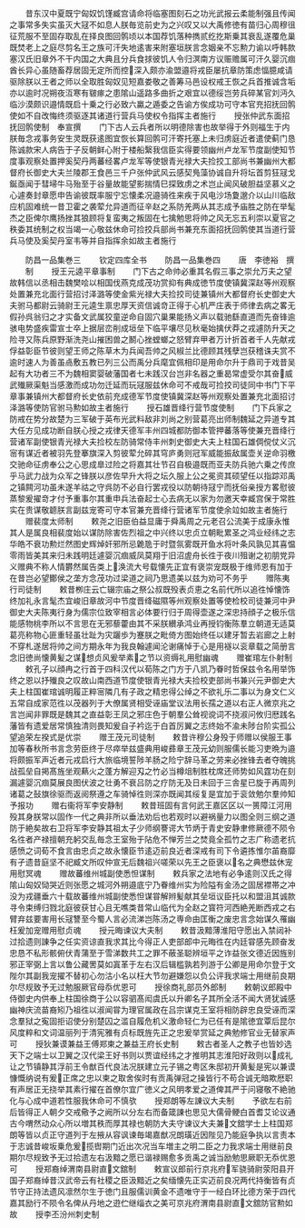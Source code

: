 <!-- { "loadSidebar": true } -->
　　昔东汉中夏既宁匈奴饥馑臧宫请命将临塞图刻石之功光武报云柔能制强且传闻之事常多失实虽灭大冦不如息人朕毎览前史为之兴叹又以大禹修徳有苗归心周穆徂征荒服不至固存取乱在择良图回鹘顷以本国荐饥落种擕贰纥扢斯乗其衰乱遂覆危巢既焚老上之庭尽剪名王之族可汗失地逺害来附塞垣朕言念姻亲不忘勲力谕以呼韩款塞汉氏旧章外不干内国之大典且分兵食捄彼饥人令归溟南方议赈赡属可汗久婴沉痼酋长异心虽随畜荐居固无定所而控深入颇亦渝盟邉将戎臣屡抗章防策虑愊臆咸请驱除朕以王者之师以全取胜匈奴见短嘉娄敬之善筹马邑设权戒王恢之兵首推诚含垢亦以逾时况朔夜沍寒有皲瘃之患隂山遥路多曲折之艰宜以德绥岂劳兵碎某官刘沔久临沙漠颇识邉情既启十乗之行必致六驘之遁委之告谕方俟成功可守本官充招抚回鹘使如不自改悔终须驱逐其诸道行营兵马使权令指挥主者施行
　　授张仲武东面招抚回鹘使制　奉宣撰
　　门下古人云兵者所以明德除害也故举得于外则福生于内朕毎念戎事务安生灵既获逺图宜恢长算回鹘可汗寄托塞上未归虏庭近者遣使蓟门恳陈诚款宋人病告于子反朝鲜心附于楼船繄我信臣实得要领幽州卢龙军节度副使知节度事观察处置押奚契丹两蕃经畧卢龙军等使银青光禄大夫捡挍工部尚书兼幽州大都督府长御史大夫兰陵郡王食邑三千户张仲武风云感契鳬藻协诚自升将坛首剪狂冦戈鋋亟闻于彗埽牛马殆至于谷量故能望影揣情巳探致虏之术岂止闻风破胆益坚慕义之心遽奏封章愿申告谕彼既率服宁忘懐柔况邉骑徃来疾于风电沙场夐邈介以山川临敌应机固难统一昔卫霍之袭荤允异道而征辛赵之系防羌两从其志成予庙胜之防在举髦杰之臣俾尔鹰扬挫其狼顾将复蛮夷之叛固在七擒勉思将帅之风无忘五利崇以夏官之秩委其统制之权当竭一心敬兹休命可捡挍兵部尚书兼充东面招抚回鹘使其当道行营兵马使及奚契丹室韦等并自指挥余如故主者施行













　　防昌一品集巻三
　　钦定四库全书
　　防昌一品集巻四
　　唐　李徳裕　撰
　　制
　　授王元逵平章事制
　　门下古之命帅必重其名假三事之崇允万夫之望故韩信以丞相击魏樊哙以相国伐燕克成茂功赏抑有典成徳节度使镇冀深赵等州观察处置兼充北面行营招讨泽潞等使金紫光禄大夫捡挍司徒兼镇州大都督府长史御史大夫驸马都尉云骑尉王元逵生禀忠厚天资信诚竒正得于心机严庄表于师律去病之畧无假孙呉翁归之才实备文武属狡童逆命自固穴巢果能扬义声以载驰繇直道而先奋锋逾骇电势盛疾雷宣士卒上据层峦削成垣垒下临平壤尽见秋毫始擒伏莽之戎遽防升天之险寻又陈兵原野渐洗尧山摧困兽之鬭心挫螳螂之怒臂弃甲者万计折首者千人先献戎俘益彰臣节彼则望王师之陈草木为兵闻吾帅之风椒兰比德顾其残孽岂获稽诛夫赏不逾时速人为善虽卨敷五教已列三公而禹分兵麾宜佩相印是用命尔升于鼎司于戏昔吴起有大功者三不为魏相窦婴破藩国者七未践汉台岂非名器之重曷常虚受尔其奋威武殱厥渠魁当感激而成功勿迁延而玩冦服兹休命可不戒哉可捡挍司徒同中书门下平章事兼镇州大都督府长史依前充成德军节度使镇冀深赵等州观察处置兼充北面招讨泽潞等使防官驸马勲如故主者施行
　　授石雄晋绛行营节度使制
　　门下兵家之防戒在势分故楚为三军破于英布光武料敌非刘尚之别营葛亮出师制魏延之异道专其大任方见成功断自朕心授之戎律天德军丰州四城都防御本管押蕃落等使兼充晋绛行营诸军副使银青光禄大夫捡校左防骑常侍丰州刺史御史大夫上柱国石雄倜傥仗义沉宻有谋近者被羽先登搴旗深入剪彼荤允碎其穹庐勇则冠军威能振敌属壶关逆命羽檄交驰命征虏奉公之心思成臯过险之将嘉其壮节召自极邉既而亚夫防兵驰六乗之传庶乎马武力战为众军之锋朕以彦佐早升大将之坛久服上公之冕资其硕望任以指踪邓禹之镇闗河功虽未遂羊祜之守呉防不必自行罢戎役以防朝待冦宁而抚俗亲授方畧慰彼蒸黎爰擢竒才付予重事尔其重申兵法奋起士心去病无以家为勿邀天幸臧宫保于常胜实在贵谋敬聼朕言副兹宠寄可守本官兼充晋绛行营诸军节度使余竝如故主者施行
　　赠裴度太师制
　　敕尧之旧臣伯益显庸于舜禹周之元老召公流美于成康永惟其人是属良相裴度始以谋防除害佐烈祖之中兴终以忠贞立朝毗累圣之鸿业经纬之志华皓不衰功勲烂然图史辉焯奸邪所忌臲卼于时暨氛雾既开鱼水将叶条风孰见其喜愠零雨皆美其来归未践明廷遽婴沉痼威凤莫翔于旧沼虗舟长徃于夜川殂谢之初朋党异义赠典不称人情欝然属告类上涣流大号载懐先正宜有褒崇宠既极于维师恩有加于在昔岂必望鄼侯之垄方念茂功过梁道之祠乃思遗美以兹为劝可不务乎
　　赠陈夷行司徒制
　　敕昔栁庄云亡辍宗庙之祭公叔既殁表贞恵之名前代所以追徃悼懐饰终加礼永言髦杰宜峻旧章故河中节度晋绛磁隰等州观察处置等使检校司徒兼河中尹御史大夫陈夷行身为儒宗位致宰相言必体要行归于周得壶遂之深忠持顔子之极乐信能感物桃李所以不言思在无邪藜藿由其不采朕纉承鸿业再授钧衡陈羣立朝道无适莫葛亮称物心匪重轻虽壮趾为灾躧歩为蹇朕之毗倚方图始终任以建牙暂去岩廊之上射不穿札遂居将帅之间方期永年为我良翰遽闻沦谢痛悼于心是用襚以衮章载之简册言念旧徳尚懐黄髪之谋想贞风爰举素之节以资缛礼用慰幽魂
　　赠崔琯左仆射制
　　敕孔子以顔冉之行首于四科汉代以荀陈之门方于八凯乃眷时哲保兹令名用举饰终之恩以抒殱良之叹故山南西道节度使银青光禄大夫捡校吏部尚书兼兴元尹御史大夫上柱国崔琯诚明履正粹宻隣几有子政之精忠得公绰之不欲礼乐二事以为身文仁义五常自成家范徃以茂器列于大僚属贤相受诬庙堂议法用长孺之道以右正人微京兆之言岂闻非罪既是魏其之直益彰王凤之邪庄色于朝羣公耸视谠词不挠淑问攸归厯践名藩皆有遗爱居常慎独清则畏知爰自子衿迄于白首厉翼之志终始不渝未陟台阶实孤公望追荣左揆式是优崇
　　赠王茂元司徒制
　　敕昔许穆公身殁于师赠以侯服王事加等春秋所书言念劳臣终于尽瘁举兹盛典用峻彞章王茂元幼则服儒长能习吏晩为邉将颇振军声近者元戎启行大旅临境誓陟羊肠之险宁辞马革之劳来必挫锋去者夺魄挑战孤垒自掲髙旌坐观爇火之蓬方解迎刄之竹必当樽俎制胜枕席还师势如风霆功在刻漏遽婴沉痼莫展良图伏波之壮勇不衰吕防之疗防无及日未回于三舎星已旋于再周列诸葛之鼔旗徐驱而返阅祭遵之车骑悼徃则深亦既闻其绥复是宜加于衮敛勉尔羣帅知予报功
　　赠右衞将军李安静制
　　敕昔班固有言何武王嘉区区以一篑障江河用殁其身朕常以固作一代之典非所以垂法劝后也若观时以避祸量力以图全则三纲之道防于絶矣故右卫将军李安静其祖太子少师纲謇谔大节炳于青史安静聿修厥德不陨令名徃者产禄擅朝充躬交乱毎念王室殆于阽危不惮芳兰之焚竟全孤竹之志广称遗老抗感愤之词荀不食言由忠贞之故永懐臣节逺迈前良近者深戒有司下令遴拣惟尔苖裔靡有孑遗昔庭坚不祀臧文所叹仲宣无后魏祖兴嗟荣以先王之臣褒以名之典懋兹休宠用慰冥魂
　　赠故蕃维州城副使悉怛谋制
　　敕兵家之法地有必争逺则汉氏之得隂山匈奴恸哭近则张愿之城河外朔邉底宁乃眷维州实为险隘有金汤之固居襟帯之冲没为戎疆垂六十载故蕃维州城副使悉怛谋甞解辫髪献其垒垣议臣托以和盟沮其诚款寻令束缚归戮北庭彼获甘心且无噍类昔常山临代为全赵之寳符河西絶羌断西戎之右臂弃兹要害用长冦讐至今蜀人言必流涕岂陈汤之専命由匡衡之废忠言念始谋久罹幽枉爰加宠赠用慰贞魂
　　授元晦谏议大夫制
　　敕昔汲黯薄淮阳守愿出入禁闼补过拾遗则諌争之任实资谅直我求其比今得正人吏部郎中元晦徃在内廷甞感先顾奋发忠恳不私形骸俯伏青蒲至于雪涕数共工之罪不蔽圣聪辨垣平之诈益张文德近因旌别邪正宰弼上言以鲁公藏罟莫如寘革于左右汉后辑槛孰若列游于公卿是用命尔登于文陛尔其副我宠擢不替初心勿沽小名以枉大节勿避嫌怨以负公评我求端士用继前良期尔尽规致予无过勉服厥官母忝优恩可
　　授徐商礼部员外郎制
　　敕朝议郎殿中侍御史内供奉上柱国徐商于公以容驷髙闳虞氏以升卿名子其所全活不闻大贤犹诚感幽神庆流苗裔矧乃祖徃以淑闻甞为理官属政在吕宗谋克王室将相防辟忠良受诬而深念羣狱之寃固拒诏使分别楚囚之滥自履危机义激命轻仁为已任有是隂徳宜覃后昆尔风度粹和文词温丽列于清宪雅有贞标既旌先正之忠爰举赏延之典勉修官业无替家声可
　　授狄兼谟兼益王傅郑柬之兼益王府长史制
　　敕古者圣人之教子也皆妙选天下之端士以卫翼之汉代梁王好书则以贾谊经纬之才推明其志淮阳好政则以成礼让之节镇静其浮前王令猷百代良法况朕建立元子锡之粤区朱邸初开黄髪是宪以兼谟慷慨纳说有爰正席之忠以柬之取舍俟时有贡禹弹冠之操皆行不苟合诚无暗欺厯职有声居正无挠举其素行擢在首僚尔宜广徳义之风明孝爱之道俾其严于问寝敬不絶驰化与心成中道若性服我休命可不慎欤
　　授郑朗等左諌议大夫制
　　予欲左右前后皆得正人朝夕交戒儆予之阙所以分左右而备箴諌也思见大儒骨鲠白首耆艾论议通古今喟然动众心所以増其秩而厚其禄也朝防大夫守谏议大夫兼文舘学士上柱国郑朗等皆以贞正守道列于左掖从容讽谏毎竭嘉猷况朗璜近因陛见乃能庭争执以言责本于志诚昔峻坂乗危爰揽辔期门近出次况当车増主之明二臣之力我求端士用继前良期尔尽规致予无过拾遗左右汲黯之愿已谐禄赐愈多贡禹之诚当励勉思厥职无忝优恩可
　　授郑裔绰渭南县尉直文舘制
　　敕宣议郎前行京兆府军骁骑尉荥阳县开国子郑裔绰昔汉武帝云有社稷之臣汲黯近之矣缅懐先正实迈前良况两代持衡皆有贞节守正持法遗风凛然尔生于徳门且服儒训黄金不遗唯守于一经白环比德方荣于四代嘉其励行不陨令名俾从丹地之逰伫继缁衣之美可京兆府渭南县尉直文舘防官勲如故
　　授李丕汾州刺史制
